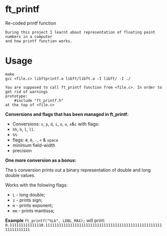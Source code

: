 # ft_printf

Re-coded printf function

	During this project I learnt about representation of floating point numbers in a computer
	and how printf function works.

# Usage

	make
	gcc <file.c> libftprintf.a libft/libft.a -I libft/ -I ./

	You are supposed to call ft_printf function from <file.c>. In order to get rid of warnings
	prototype: 
		#include "ft_printf.h"
	at the top of <file.c>

**Conversions and flags that has been managed in ft_printf:** 

- Conversions: `s`, `p`, `d`, `i`, `o`, `u`, `x`&`c` with flags:
- `hh`, `h`, `l`, `ll`.
- `%%`
- flags: `#`, `0`, `-`, `+` & `space`
- minimum field-width
- precision

**One more conversion as a bonus:**

The `b` conversion prints out a binary representation of double and long double values.

Works with the folowing flags:

- `L` - long double;
- `z` - prints sign;
- `m` - prints exponent;
- `mm` - prints mantissa;

**Example**
	`ft_printf("%Lb", LDBL_MAX);` will print:
	`0.111111111111110.111111111111111111111111111111111111111111111111111111111111111`
